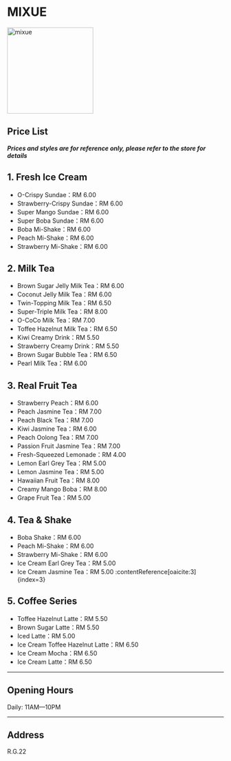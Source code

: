 ﻿# MIXUE

<img src="https://img.xmummap.com/G_mixue.logo.png"
width="200"
height="200"
alt="mixue">

## Price List

**_Prices and styles are for reference only, please refer to the store for details_**

## 1. Fresh Ice Cream

- O-Crispy Sundae：RM 6.00
- Strawberry-Crispy Sundae：RM 6.00
- Super Mango Sundae：RM 6.00
- Super Boba Sundae：RM 6.00
- Boba Mi-Shake：RM 6.00
- Peach Mi-Shake：RM 6.00
- Strawberry Mi-Shake：RM 6.00

## 2. Milk Tea

- Brown Sugar Jelly Milk Tea：RM 6.00
- Coconut Jelly Milk Tea：RM 6.00
- Twin-Topping Milk Tea：RM 6.50
- Super-Triple Milk Tea：RM 8.00
- O-CoCo Milk Tea：RM 7.00
- Toffee Hazelnut Milk Tea：RM 6.50
- Kiwi Creamy Drink：RM 5.50
- Strawberry Creamy Drink：RM 5.50
- Brown Sugar Bubble Tea：RM 6.50
- Pearl Milk Tea：RM 6.00

## 3. Real Fruit Tea

- Strawberry Peach：RM 6.00
- Peach Jasmine Tea：RM 7.00
- Peach Black Tea：RM 7.00
- Kiwi Jasmine Tea：RM 6.00
- Peach Oolong Tea：RM 7.00
- Passion Fruit Jasmine Tea：RM 7.00
- Fresh-Squeezed Lemonade：RM 4.00
- Lemon Earl Grey Tea：RM 5.00
- Lemon Jasmine Tea：RM 5.00
- Hawaiian Fruit Tea：RM 8.00
- Creamy Mango Boba：RM 8.00
- Grape Fruit Tea：RM 5.00

## 4. Tea & Shake

- Boba Shake：RM 6.00
- Peach Mi-Shake：RM 6.00
- Strawberry Mi-Shake：RM 6.00
- Ice Cream Earl Grey Tea：RM 5.00
- Ice Cream Jasmine Tea：RM 5.00
  :contentReference[oaicite:3]{index=3}

## 5. Coffee Series

- Toffee Hazelnut Latte：RM 5.50
- Brown Sugar Latte：RM 5.50
- Iced Latte：RM 5.00
- Ice Cream Toffee Hazelnut Latte：RM 6.50
- Ice Cream Mocha：RM 6.50
- Ice Cream Latte：RM 6.50

---

## Opening Hours

Daily: 11AM—10PM

---

## Address

R.G.22
